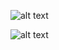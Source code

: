 
![alt text](https://raw.githubusercontent.com/sjrdc/rbimgcolor/master/example/img.png "input")

![alt text](https://raw.githubusercontent.com/sjrdc/rbimgcolor/master/example/output.png "output")
